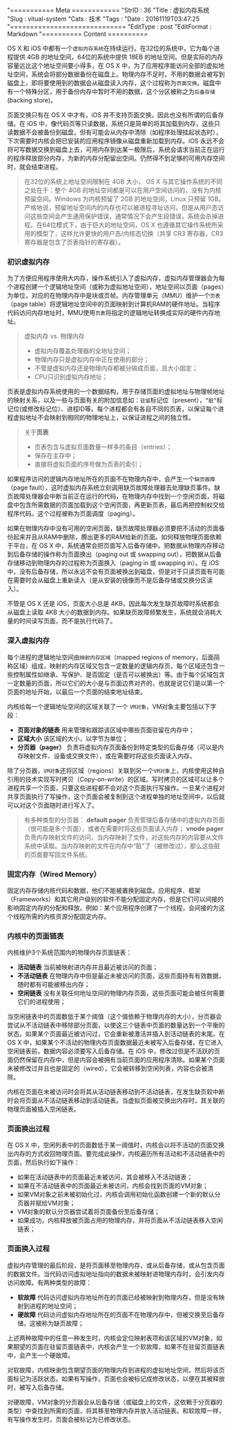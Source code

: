"=========== Meta ============
"StrID : 36
"Title : 虚拟内存系统
"Slug  : vitual-system
"Cats  : 技术
"Tags  : 
"Date  : 20161119T03:47:25
"=============================
"EditType   : post
"EditFormat : Markdown
"========== Content ==========
 
OS X 和 iOS 中都有一个`虚拟内存系统`在持续运行。在32位的系统中，它为每个进程提供 4GB 的地址空间，64位的系统中提供 18EB 的地址空间。但是实际的内存容量远比这个地址空间要小得多，在 OS X 中，为了应用程序能访问全部的虚拟地址空间，系统会将部分数据备份在磁盘上。物理内存不足时，不用的数据会被写到磁盘上，即将要使用到的数据会从磁盘读入内存，这个过程称为`页面交换`。磁盘中有一个特殊分区，用于备份内存中暂时不用的数据，这个分区被称之为`后备存储`(backing store)。

<!--more-->

页面交换只有在 OS X 中才有，iOS 并不支持页面交换，因此也没有所谓的后备存储。在 iOS 中，像代码页等只读数据，系统只是简单的将其加载到内存，这些只读数据不会被备份到磁盘，但有可能会从内存中清除（如程序处理挂起状态时），下次需要时内核会把已安装的应用程序镜像从磁盘重新加载到内存。iOS 永远不会将可写数据交换到磁盘上去，可用内存到达某一极限后，系统会请求当前正在运行的程序释放部分内存，为新的内存分配留出空间。仍然得不到足够的可用内存空间时，就会结束进程。

> 在32位的系统上地址空间限制在 4GB 大小， OS X 与其它操作系统的不同之处在于：整个 4GB 的地址空间都是可以在用户空间访问的，没有为内核预留空间。Windows 为内核预留了 2GB 的地址空间，Linux 只预留 1GB。严格地说，预留地址空间内的内存也可以被进程寻址访问，但是从用户态访问这些空间会产生通用保护错误，通常情况下会产生段错误，系统会杀掉进程。在64位模式下，由于巨大的地址空间，OS X 也遵循其它操作系统所采用的模型了，这样允许更快的用户态/内核态切换（共享 CR3 寄存器，CR3 寄存器是包含了页表指针的寄存器）。

### 初识虚拟内存

为了方便应用程序使用大内存，操作系统引入了虚拟内存，虚拟内存管理器会为每个进程创建一个逻辑地址空间（或称为虚拟地址空间），地址空间以页面（pages）为单位，对应的在物理内存中是块或页帧。内存管理单元（MMU）维护一个`页表`（page table）将逻辑地址空间中的页面映射到计算机RAM的硬件地址。当程序代码访问内存地址时，MMU使用`页表`将指定的逻辑地址转换成实际的硬件内存地址。

> 虚拟内存 vs. 物理内存
> - 虚拟内存覆盖处理器的全地址空间；
> - 物理内存只是虚拟内存中正在使用的部分；
> - 不管是虚拟内存还是物理内存都被分隔成页面，且大小固定；
> - CPU只识别虚拟内存地址；

页表是虚拟内存系统使用的一个数据结构，用于存储页面的虚拟地址与物理帧地址的映射关系，以及一些与页面有关的附加信息如：`驻留`标记位（present），`“脏”`标记位(或修改标记位）、进程ID等。每个进程都会有各自不同的页表，以保证每个进程虚拟地址不会映射到相同的物理地址上，以保证进程之间的独立性。

> 关于**页表**
> - 页表包含与虚拟页面数量一样多的条目（entries）；
> - 保存在主存中；
> - 直接将虚拟页面的序号做为页表的索引；

如果程序访问的逻辑内存地址所在的页面不在物理内存中，会产生一个`缺页故障`（page fault），这时虚拟内存系统立刻调用缺页故障处理器去处理缺页事件。缺页故障处理器会中断当前正在运行的代码，在物理内存中找到一个空闲页面，将磁盘中包含所需数据的页面加载到这个空闲页面，再更新页表，最后再把控制权交给程序代码。这个过程被称为页面调度（paging）。

如果在物理内存中没有可用的空闲页面，缺页故障处理器必须要把不活动的页面备份起来并且从RAM中删除，腾出更多的RAM给新的页面。如何释放物理页面依赖于平台，在 OS X 中，系统通常会把页面写入后备存储中。把数据从物理内存移动到后备存储的操作称为页面换出（paging out 或 swapping out），把数据从后备存储移动到物理内存的过程称为页面换入（paging in 或 swapping in）。在 iOS 中，没有后备存储，所以永远不会有页面被换出到磁盘，但是对于只读页面有可能在需要时会从磁盘上重新读入（是从安装的镜像而不是后备存储或交换分区读入）。

不管是 OS X 还是 iOS，页面大小总是 4KB，因此每次发生缺页故障时系统都会从磁盘上读取 4KB 大小的数据到内存。如果缺页故障频繁发生，系统就会消耗大量的时间读写页面，而不是执行代码了。

### 深入虚拟内存

每个进程的逻辑地址空间由`映射内存区域`（mapped regions of memory，后面简称区域）组成，映射的内存区域又包含一定数量的逻辑内存页，每个区域还包含一些控制属性如继承、写保护、是否固定（是否可以被换出）等。由于每个区域包含一定数量的页面，所以它们的大小是与页面边界对齐的，也就是说它们是以第一个页面的地址开始，以最后一个页面的结束地址结束。

内核给每一个逻辑地址空间的区域关联了一个 `VM对象`，VM对象主要包括以下字段：

- **页面对象的链表** 用来管理和跟踪该区域中哪些页面驻留在内存中；
- **区域大小** 该区域的大小，以字节为单位；
- **分页器（pager）** 负责将虚拟内存页面备份到特定类型的后备存储（可以是内存映射文件、设备或交换文件），或在需要时将这些页面读入内存。

除了分页器，`VM对象`还将区域（regions）关联到另一个`VM对象`上，内核使用这种自引用的技术实现写时拷贝（Copy-on-write）的区域。写时拷贝的区域可以让多个进程共享一个页面，只要这些进程都不会对这个页面执行写操作。一旦某个进程对共享页面执行了写操作，这个页面会被复制到这个进程单独的地址空间中，以后就可以对这个页面随时进行写入了。

> 有多种类型的分页器：
> **default pager** 负责管理后备存储中的虚拟内存页面（很可能是多个页面），或者在需要时将这些页面读入内存；
> **vnode pager** 负责内存映射文件的访问，当内存映射了文件，对这些内存的内容要从文件系统中读取。当内存映射的文件在内存中“脏”了（被修改过），那么这些脏的页面要写回文件系统。

### 固定内存（Wired Memory）

固定内存存储内核代码和数据，他们不能被置换到磁盘。应用程序、框架（Frameworks）和其它用户级别的软件不能分配固定内存，但是它们可以间接的影响固定内存的分配和释放。例如：某个应用程序创建了一个线程，会间接的为这个线程所需的内核资源分配固定内存。

### 内核中的页面链表

内核维护3个系统范围内的物理内存页面链表：

- **活动链表** 当前被映射进内存并且最近被访问的页面；
- **不活动链表** 在物理内存中但是最近未被访问的页面，这些页面持有有效数据，随时都有可能被移出内存；
- **空闲链表** 没有关联任何地址空间的物理内存页面，这些页面可能会被任何需要它们的进程使用；

当空闲链表中的页面数低于某个阈值（这个值依赖于物理内存的大小），分页器会尝试从不活动链表中移除部分页面，以使这三个链表中页面的数量达到一个平衡的状态。如果某个页面最近被访问过，它会重新被激活并插入到活动链表的末尾。在 OS X 中，如果某个不活动的物理内存页面数据最近未被写入后备存储，在它进入空闲链表前，数据内容必须要写入后备存储。在 iOS 中，修改过但是不活跃的页面仍然保留在内存中，但是内容会被拥有当前页面的应用程序清除。如果某个页面未被修改过并且也是固定的（wired），它会被转移到空闲列表，内容也会被清除。

内核在页面在未被访问时会将其从活动链表移动到不活动链表，在发生缺页软中断时会将页面从不活动链表移动到活动链表。当虚拟页面被交换出内存时，其关联的物理页面被插入空闲链表。

### 页面换出过程

在 OS X 中，空闲列表中的页面数低于某一阈值时，内核会以将不活动的页面交换出内存的方式收回物理页面。要完成此操作，内核遍历所有活动和不活动链表中的页面，然后执行如下操作：

- 如果在活动链表中的页面最近未被访问，其会被移入不活动链表；
- 如果在不活动链表中的页面最近未被访问，内核会找到页面的VM对象；
- 如果VM对象之前未被初始化过，内核会调用初始化函数创建一个新的默认分页器并赋给VM对象；
- VM对象的默认分页器尝试着将页面备份至后备存储；
- 如果成功，内核释放被页面占用的物理内存，并将页面从不活动链表移入空闲链表；

### 页面换入过程

虚拟内存管理的最后阶段，是将页面移至物理内存，或从后备存储，或从包含页面的数据文件。当代码访问虚拟地址指向的数据未被映射进物理内存时，会引发内存访问故障。有两种类型的故障：

- **软故障** 代码访问虚拟内存地址所在的页面已经被映射到物理内存，但是没有映射到进程的地址空间；
- **硬故障** 代码访问虚拟内存地址所在的页面不在物理内存中，但被交换至后备存储，这被称为缺页故障；

上述两种故障中的任意一种发生时，内核会定位映射表项和该区域的VM对象，如果期望的页面在驻留页面链表中，内核会产生一个软故障，如果不在驻留页面链表中，会产生一个硬故障。

对软故障，内核映谢包含期望页面的物理内存到进程的虚拟地址空间，然后将该页面标记为活跃状态。如果有写操作，页面也会被标记成修改状态，以便在其被释放时，被写入后备存储。

对硬故障，VM对象的分页器会从后备存储（或磁盘上的文件，这依赖于分页器的类型）中查找到所需的页面，将其移至物理内存并放入活动链表。和软故障一样，有写操作发生时，页面会被标记为已修改状态。

